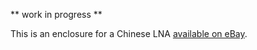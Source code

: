 ** work in progress **

This is an enclosure for a Chinese LNA <a href="http://www.ebay.nl/itm/221942000550">available on eBay</a>.
